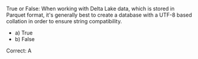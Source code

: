 True or False: When working with Delta Lake data, which is stored in Parquet format, it's generally best to create a database with a UTF-8 based collation in order to ensure string compatibility.

- a) True
- b) False

Correct: A